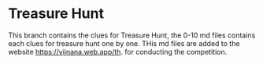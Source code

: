 # Treasure Hunt

This branch contains the clues for Treasure Hunt, the 0-10 md files contains each clues for treasure hunt one by one. THis md files are added to the website https://vijnana.web.app/th. for conducting the competition.